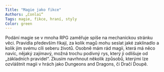 ```yaml
---
Title: "Magie jako fikce"
Authors: „Conlai“
Tags: magie, fikce, hraní, styly
Color: green
---
```

Podání magie se v mnoha RPG zaměřuje
spíše na mechanickou stránku
věci. Pravidla především říkají, za
kolik magů mohu seslat jaké zaklínadlo
a kolik jím svému cíli seberu
životů. Osobně mám rád magii, která
má něco navíc, nějaký zajímavý,
možná trochu podivný rys, který ji
odlišuje od „základních pravidel“.
Zkusím navrhnout několik způsobů,
kterými lze ozvláštnit magii v hrách
jako Dungeons and Dragons, či Dračí
Doupě.
